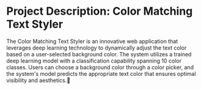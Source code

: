# Project Description: Color Matching Text Styler

The Color Matching Text Styler is an innovative web application that leverages deep learning technology to dynamically adjust the text color based on a user-selected background color. The system utilizes a trained deep learning model with a classification capability spanning 10 color classes. Users can choose a background color through a color picker, and the system's model predicts the appropriate text color that ensures optimal visibility and aesthetics.🌟
